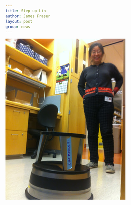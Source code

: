 ```yaml
---
title: Step up Lin
author: James Fraser
layout: post
group: news
---
```

 <img src="/static/img/news/lin-mobile.JPG" alt="Lin" class="img-fluid">

